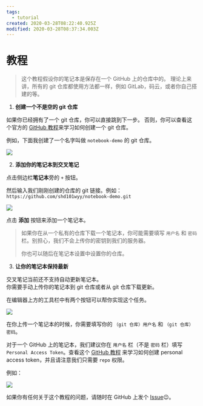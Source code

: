 ```yaml
---
tags:
  - tutorial
created: 2020-03-28T08:22:40.925Z
modified: 2020-03-28T08:37:34.003Z
---
```


# 教程

> 这个教程假设你的笔记本是保存在一个 GitHub 上的仓库中的。
> 理论上来讲，所有的 git 仓库都使用方法都一样，例如 GitLab，码云，或者你自己搭建的等。

1. **创建一个不是空的 git 仓库**

如果你已经拥有了一个 git 仓库，你可以直接跳到下一步。
否则，你可以查看这个官方的 [GitHub 教程](https://help.github.com/en/github/getting-started-with-github/create-a-repo)来学习如何创建一个 git 仓库。

例如，下面我创建了一个名字叫做 `notebook-demo` 的 git 仓库。

![](https://i.loli.net/2020/03/28/nuEUtBbsKl8pIZS.png)

2. **添加你的笔记本到交叉笔记**

点击侧边栏**笔记本**旁的 `+` 按钮。

然后输入我们刚刚创建的仓库的 git 链接。例如：
`https://github.com/shd101wyy/notebook-demo.git`

![](https://i.loli.net/2020/03/28/7v9k4STNX81r3OW.png)

点击 **添加** 按钮来添加一个笔记本。

> 如果你在从一个私有的仓库下载一个笔记本，你可能需要填写 `用户名` 和 `密码` 栏。别担心，我们不会上传你的密钥到我们的服务器。
>
> 你也可以随后在笔记本设置中设置你的仓库。

3. **让你的笔记本保持最新**

交叉笔记当前还不支持自动更新笔记本。  
你需要手动上传你的笔记本到 git 仓库或者从 git 仓库下载更新。

在编辑器上方的工具栏中有两个按钮可以帮你实现这个任务。

![](https://i.loli.net/2020/03/28/UPgbTWtAsnDHurd.png)

在你上传一个笔记本的时候，你需要填写你的 `（git 仓库）用户名` 和 `（git 仓库）密码`。

对于一个 GitHub 上的笔记本，我们建议你在 `用户名` 栏（不是 `密码` 栏）填写 `Personal Access Token`。查看这个 [GitHub 教程](https://help.github.com/en/github/authenticating-to-github/creating-a-personal-access-token-for-the-command-line) 来学习如何创建 personal access token，并且请注意我们只需要 `repo` 权限。

例如：

![](https://i.loli.net/2020/03/28/i43xKVZEQwptc56.png)

如果你有任何关于这个教程的问题，请随时在 GitHub 上发个 [Issue](https://github.com/0xGG/crossnote/issues)😉。

